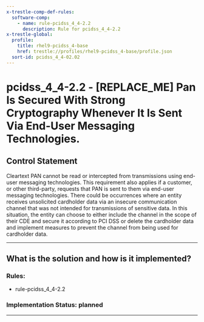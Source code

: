 ```yaml
---
x-trestle-comp-def-rules:
  software-comp:
    - name: rule-pcidss_4_4-2.2
      description: Rule for pcidss_4_4-2.2
x-trestle-global:
  profile:
    title: rhel9-pcidss_4-base
    href: trestle://profiles/rhel9-pcidss_4-base/profile.json
  sort-id: pcidss_4_4-02.02
---
```


# pcidss_4_4-2.2 - \[REPLACE_ME\] Pan Is Secured With Strong Cryptography Whenever It Is Sent Via End-User Messaging Technologies.

## Control Statement

Cleartext PAN cannot be read or intercepted from transmissions using end-user messaging
technologies. This requirement also applies if a customer, or other third-party, requests
that PAN is sent to them via end-user messaging technologies. There could be occurrences
where an entity receives unsolicited cardholder data via an insecure communication channel
that was not intended for transmissions of sensitive data. In this situation, the entity
can choose to either include the channel in the scope of their CDE and secure it according
to PCI DSS or delete the cardholder data and implement measures to prevent the channel
from being used for cardholder data.

______________________________________________________________________

## What is the solution and how is it implemented?

<!-- For implementation status enter one of: implemented, partial, planned, alternative, not-applicable -->

<!-- Note that the list of rules under ### Rules: is read-only and changes will not be captured after assembly to JSON -->

<!-- Add control implementation description here for control: pcidss_4_4-2.2 -->

### Rules:

  - rule-pcidss_4_4-2.2

### Implementation Status: planned

______________________________________________________________________
